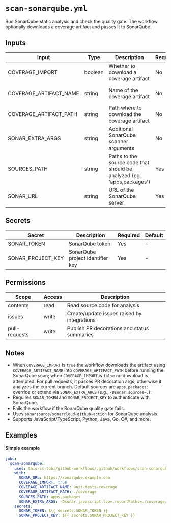 # `scan-sonarqube.yml`

Run SonarQube static analysis and check the quality gate. The workflow optionally downloads a coverage artifact and passes it to SonarQube.

## Inputs

| Input                  | Type    | Description                                                            | Required | Default             |
| ---------------------- | ------- | ---------------------------------------------------------------------- | -------- | ------------------- |
| COVERAGE_IMPORT        | boolean | Whether to download a coverage artifact                                | No       | false               |
| COVERAGE_ARTIFACT_NAME | string  | Name of the coverage artifact                                          | No       | unit-tests-coverage |
| COVERAGE_ARTIFACT_PATH | string  | Path where to download the coverage artifact                           | No       | ./coverage          |
| SONAR_EXTRA_ARGS       | string  | Additional SonarQube scanner arguments                                 | No       | -                   |
| SOURCES_PATH           | string  | Paths to the source code that should be analyzed (eg. 'apps,packages') | Yes      | -                   |
| SONAR_URL              | string  | URL of the SonarQube server                                            | Yes      | -                   |

## Secrets

| Secret            | Description                      | Required | Default |
| ----------------- | -------------------------------- | -------- | ------- |
| SONAR_TOKEN       | SonarQube token                  | Yes      | -       |
| SONAR_PROJECT_KEY | SonarQube project identifier key | Yes      | -       |

## Permissions

| Scope         | Access | Description                                 |
| ------------- | ------ | ------------------------------------------- |
| contents      | read   | Read source code for analysis               |
| issues        | write  | Create/update issues raised by integrations |
| pull-requests | write  | Publish PR decorations and status summaries |

## Notes

- When `COVERAGE_IMPORT` is `true` the workflow downloads the artifact using `COVERAGE_ARTIFACT_NAME` into `COVERAGE_ARTIFACT_PATH` before running the SonarQube scan; when `COVERAGE_IMPORT` is `false` no download is attempted. For pull requests, it passes PR decoration args; otherwise it analyzes the current branch. Default sources are `apps,packages`; override or extend via `SONAR_EXTRA_ARGS` (e.g., `-Dsonar.sources=.`).
- Requires `SONAR_TOKEN` and `SONAR_PROJECT_KEY` to authenticate with SonarQube.
- Fails the workflow if the SonarQube quality gate fails.
- Uses `sonarsource/sonarcloud-github-action` for SonarQube analysis.
- Supports JavaScript/TypeScript, Python, Java, Go, C#, and more.

## Examples

#### Simple example

```yaml
jobs:
  scan-sonarqube:
    uses: this-is-tobi/github-workflows/.github/workflows/scan-sonarqube.yml@main
    with:
      SONAR_URL: https://sonarqube.example.com
      COVERAGE_IMPORT: true
      COVERAGE_ARTIFACT_NAME: unit-tests-coverage
      COVERAGE_ARTIFACT_PATH: ./coverage
      SOURCES_PATH: apps,packages
      SONAR_EXTRA_ARGS: -Dsonar.javascript.lcov.reportPaths=./coverage/apps/api/lcov.info,./coverage/apps/client/lcov.info,./coverage/packages/shared/lcov.info -Dsonar.coverage.exclusions=**/*.spec.js,**/*.spec.ts,**/*.vue,**/assets/** -Dsonar.exclusions=**/*.spec.js,**/*.spec.ts,**/*.vue
    secrets:
      SONAR_TOKEN: ${{ secrets.SONAR_TOKEN }}
      SONAR_PROJECT_KEY: ${{ secrets.SONAR_PROJECT_KEY }}
```
